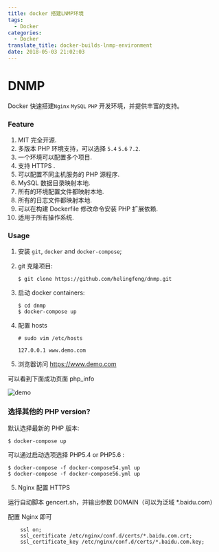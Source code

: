 ```yaml
---
title: docker 搭建LNMP环境
tags:
  - Docker
categories:
  - Docker
translate_title: docker-builds-lnmp-environment
date: 2018-05-03 21:02:03
---
```


# DNMP 

Docker 快速搭建`Nginx` `MySQL` `PHP` 开发环境，并提供丰富的支持。 


### Feature

1. MIT 完全开源.
2. 多版本 PHP 环境支持，可以选择 `5.4` `5.6` `7.2`.
3. 一个环境可以配置多个项目.
4. 支持 HTTPS .
5. 可以配置不同主机服务的 PHP 源程序.
6. MySQL 数据目录映射本地.
7. 所有的环境配置文件都映射本地.
8. 所有的日志文件都映射本地.
9. 可以在构建 Dockerfile 修改命令安装 PHP 扩展依赖.
10. 适用于所有操作系统.

### Usage

1. 安装 `git`, `docker` and `docker-compose`;

2. git 克隆项目:
    ```
    $ git clone https://github.com/helingfeng/dnmp.git
    ```
    
4. 启动 docker containers:
    ```
    $ cd dnmp
    $ docker-compose up
    ```
5. 配置 hosts

    ```
    # sudo vim /etc/hosts
    
    127.0.0.1 www.demo.com  
    ```
  

6. 浏览器访问 https://www.demo.com 

可以看到下面成功页面 php_info

![demo](https://github.com/helingfeng/dnmp/raw/master/demo.png)

### 选择其他的 PHP version?

默认选择最新的 PHP 版本:
```
$ docker-compose up
```

可以通过启动选项选择 PHP5.4 or PHP5.6 :

```
$ docker-compose -f docker-compose54.yml up
$ docker-compose -f docker-compose56.yml up
```

5. Nginx 配置 HTTPS

运行自动脚本 gencert.sh，并输出参数 DOMAIN（可以为泛域 *.baidu.com）

配置 Nginx 即可
```
    ssl on;
    ssl_certificate /etc/nginx/conf.d/certs/*.baidu.com.crt;
    ssl_certificate_key /etc/nginx/conf.d/certs/*.baidu.com.key;
```
